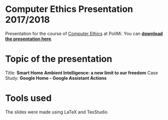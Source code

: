 # Computer Ethics Presentation 2017/2018
Presentation for the course of [Computer Ethics](http://home.deib.polimi.it/schiaffo/CE/) at PoliMi.
You can **[download the presentation here](https://github.com/ste23droid/computer_ethics_project/raw/master/ethics_presentation.pdf)**.

# Topic of the presentation
Title: **Smart Home Ambient Intelligence: a new limit to our freedom**
Case Study: **Google Home - Google Assistant Actions**

# Tools used
The slides were made using LaTeX and TexStudio
